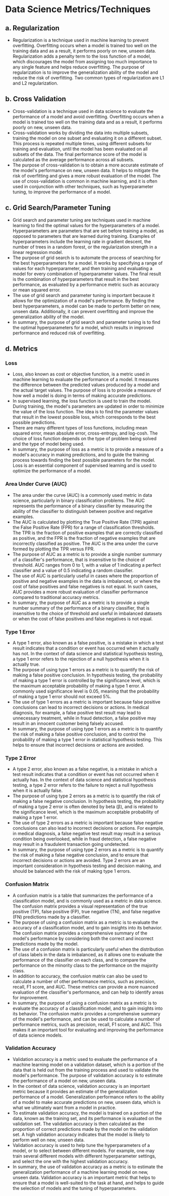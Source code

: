 # Data Science Metrics/Techniques

## a. Regularization 
- Regularization is a technique used in machine learning to prevent overfitting. Overfitting occurs when a model is trained too well on the training data and as a result, it performs poorly on new, unseen data. Regularization adds a penalty term to the loss function of a model, which discourages the model from assigning too much importance to any single feature and helps reduce overfitting. The purpose of regularization is to improve the generalization ability of the model and reduce the risk of overfitting. Two common types of regularization are L1 and L2 regularization.

## b. Cross Validation 
- Cross-validation is a technique used in data science to evaluate the performance of a model and avoid overfitting. Overfitting occurs when a model is trained too well on the training data and as a result, it performs poorly on new, unseen data.
- Cross-validation works by dividing the data into multiple subsets, training the model on one subset and evaluating it on a different subset. This process is repeated multiple times, using different subsets for training and evaluation, until the model has been evaluated on all subsets of the data. The final performance score of the model is calculated as the average performance across all subsets.
- The purpose of cross-validation is to obtain a more accurate estimate of the model's performance on new, unseen data. It helps to mitigate the risk of overfitting and gives a more robust evaluation of the model. The use of cross-validation is common in machine learning, and it is often used in conjunction with other techniques, such as hyperparameter tuning, to improve the performance of a model.

## c. Grid Search/Parameter Tuning
- Grid search and parameter tuning are techniques used in machine learning to find the optimal values for the hyperparameters of a model. Hyperparameters are parameters that are set before training a model, as opposed to parameters that are learned during training. Examples of hyperparameters include the learning rate in gradient descent, the number of trees in a random forest, or the regularization strength in a linear regression model.
- The purpose of grid search is to automate the process of searching for the best hyperparameters for a model. It works by specifying a range of values for each hyperparameter, and then training and evaluating a model for every combination of hyperparameter values. The final result is the combination of hyperparameters that result in the best performance, as evaluated by a performance metric such as accuracy or mean squared error.
- The use of grid search and parameter tuning is important because it allows for the optimization of a model's performance. By finding the best hyperparameters, a model can be made to perform better on new, unseen data. Additionally, it can prevent overfitting and improve the generalization ability of the model.
- In summary, the purpose of grid search and parameter tuning is to find the optimal hyperparameters for a model, which results in improved performance and reduced risk of overfitting.

## d. Metrics
### Loss
- Loss, also known as cost or objective function, is a metric used in machine learning to evaluate the performance of a model. It measures the difference between the predicted values produced by a model and the actual target values. The purpose of loss is to provide a measure of how well a model is doing in terms of making accurate predictions.
- In supervised learning, the loss function is used to train the model. During training, the model's parameters are updated in order to minimize the value of the loss function. The idea is to find the parameter values that result in the lowest possible loss, which corresponds to the best possible predictions.
- There are many different types of loss functions, including mean squared error, mean absolute error, cross-entropy, and log-cosh. The choice of loss function depends on the type of problem being solved and the type of model being used.
- In summary, the purpose of loss as a metric is to provide a measure of a model's accuracy in making predictions, and to guide the training process towards finding the best possible parameters for the model. Loss is an essential component of supervised learning and is used to optimize the performance of a model.

### Area Under Curve (AUC)
- The area under the curve (AUC) is a commonly used metric in data science, particularly in binary classification problems. The AUC represents the performance of a binary classifier by measuring the ability of the classifier to distinguish between positive and negative examples.
- The AUC is calculated by plotting the True Positive Rate (TPR) against the False Positive Rate (FPR) for a range of classification thresholds. The TPR is the fraction of positive examples that are correctly classified as positive, and the FPR is the fraction of negative examples that are incorrectly classified as positive. The AUC is the area under the curve formed by plotting the TPR versus FPR.
- The purpose of AUC as a metric is to provide a single number summary of a classifier's performance, that is insensitive to the choice of threshold. AUC ranges from 0 to 1, with a value of 1 indicating a perfect classifier and a value of 0.5 indicating a random classifier.
- The use of AUC is particularly useful in cases where the proportion of positive and negative examples in the data is imbalanced, or where the cost of false positives and false negatives is not equal. In such cases, AUC provides a more robust evaluation of classifier performance compared to traditional accuracy metrics.
- In summary, the purpose of AUC as a metric is to provide a single number summary of the performance of a binary classifier, that is insensitive to the choice of threshold and useful in imbalanced datasets or when the cost of false positives and false negatives is not equal.

### Type 1 Error
- A type 1 error, also known as a false positive, is a mistake in which a test result indicates that a condition or event has occurred when it actually has not. In the context of data science and statistical hypothesis testing, a type 1 error refers to the rejection of a null hypothesis when it is actually true.
- The purpose of using type 1 errors as a metric is to quantify the risk of making a false positive conclusion. In hypothesis testing, the probability of making a type 1 error is controlled by the significance level, which is the maximum acceptable probability of making a type 1 error. A commonly used significance level is 0.05, meaning that the probability of making a type 1 error should not exceed 5%.
- The use of type 1 errors as a metric is important because false positive conclusions can lead to incorrect decisions or actions. In medical diagnosis, for example, a false positive test result may lead to unnecessary treatment, while in fraud detection, a false positive may result in an innocent customer being falsely accused.
- In summary, the purpose of using type 1 errors as a metric is to quantify the risk of making a false positive conclusion, and to control the probability of making a type 1 error in statistical hypothesis testing. This helps to ensure that incorrect decisions or actions are avoided.

### Type 2 Error
- A type 2 error, also known as a false negative, is a mistake in which a test result indicates that a condition or event has not occurred when it actually has. In the context of data science and statistical hypothesis testing, a type 2 error refers to the failure to reject a null hypothesis when it is actually false.
- The purpose of using type 2 errors as a metric is to quantify the risk of making a false negative conclusion. In hypothesis testing, the probability of making a type 2 error is often denoted by beta (β), and is related to the significance level, which is the maximum acceptable probability of making a type 1 error.
- The use of type 2 errors as a metric is important because false negative conclusions can also lead to incorrect decisions or actions. For example, in medical diagnosis, a false negative test result may result in a serious condition being overlooked, while in fraud detection, a false negative may result in a fraudulent transaction going undetected.
- In summary, the purpose of using type 2 errors as a metric is to quantify the risk of making a false negative conclusion, and to ensure that incorrect decisions or actions are avoided. Type 2 errors are an important consideration in hypothesis testing and decision making, and should be balanced with the risk of making type 1 errors.

### Confusion Matrix
- A confusion matrix is a table that summarizes the performance of a classification model, and is commonly used as a metric in data science. The confusion matrix provides a visual representation of the true positive (TP), false positive (FP), true negative (TN), and false negative (FN) predictions made by a classifier.
- The purpose of using a confusion matrix as a metric is to evaluate the accuracy of a classification model, and to gain insights into its behavior. The confusion matrix provides a comprehensive summary of the model's performance by considering both the correct and incorrect predictions made by the model.
- The use of a confusion matrix is particularly useful when the distribution of class labels in the data is imbalanced, as it allows one to evaluate the performance of the classifier on each class, and to compare the performance on the minority class to the performance on the majority class.
- In addition to accuracy, the confusion matrix can also be used to calculate a number of other performance metrics, such as precision, recall, F1 score, and AUC. These metrics can provide a more nuanced evaluation of the classifier's performance, and can help to identify areas for improvement.
- In summary, the purpose of using a confusion matrix as a metric is to evaluate the accuracy of a classification model, and to gain insights into its behavior. The confusion matrix provides a comprehensive summary of the model's performance, and can be used to calculate a number of performance metrics, such as precision, recall, F1 score, and AUC. This makes it an important tool for evaluating and improving the performance of data science models.

### Validation Accuracy
- Validation accuracy is a metric used to evaluate the performance of a machine learning model on a validation dataset, which is a portion of the data that is held out from the training process and used to validate the model's performance. The purpose of validation accuracy is to estimate the performance of a model on new, unseen data.
- In the context of data science, validation accuracy is an important metric because it provides an estimate of the generalization performance of a model. Generalization performance refers to the ability of a model to make accurate predictions on new, unseen data, which is what we ultimately want from a model in practice.
- To estimate validation accuracy, the model is trained on a portion of the data, known as the training set, and its performance is evaluated on the validation set. The validation accuracy is then calculated as the proportion of correct predictions made by the model on the validation set. A high validation accuracy indicates that the model is likely to perform well on new, unseen data.
- Validation accuracy is used to help tune the hyperparameters of a model, or to select between different models. For example, one may train several different models with different hyperparameter settings, and select the one with the highest validation accuracy.
- In summary, the use of validation accuracy as a metric is to estimate the generalization performance of a machine learning model on new, unseen data. Validation accuracy is an important metric that helps to ensure that a model is well-suited to the task at hand, and helps to guide the selection of models and the tuning of hyperparameters.
